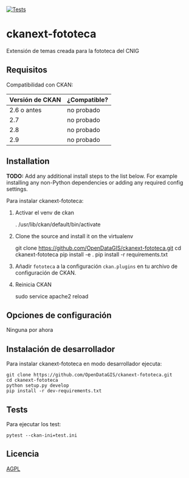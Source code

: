 [![Tests](https://github.com/OpenDataGIS/ckanext-fototeca/workflows/Tests/badge.svg?branch=main)](https://github.com/OpenDataGIS/ckanext-fototeca/actions)

# ckanext-fototeca

Extensión de temas creada para la fototeca del CNIG


## Requisitos

Compatibilidad con CKAN:

| Versión de CKAN | ¿Compatible?  |
| --------------- | ------------- |
| 2.6 o antes     | no probado    |
| 2.7             | no probado    |
| 2.8             | no probado    |
| 2.9             | no probado    |


## Installation

**TODO:** Add any additional install steps to the list below.
   For example installing any non-Python dependencies or adding any required
   config settings.

Para instalar ckanext-fototeca:

1. Activar el venv de ckan

     . /usr/lib/ckan/default/bin/activate

2. Clone the source and install it on the virtualenv

    git clone https://github.com/OpenDataGIS/ckanext-fototeca.git
    cd ckanext-fototeca
    pip install -e .
	pip install -r requirements.txt

3. Añadir `fototeca` a la configuración `ckan.plugins` en tu archivo de configuración de CKAN.

4. Reinicia CKAN

     sudo service apache2 reload


## Opciones de configuración

Ninguna por ahora

## Instalación de desarrollador

Para instalar ckanext-fototeca en modo desarrollador ejecuta:

    git clone https://github.com/OpenDataGIS/ckanext-fototeca.git
    cd ckanext-fototeca
    python setup.py develop
    pip install -r dev-requirements.txt


## Tests

Para ejecutar los test:

    pytest --ckan-ini=test.ini

## Licencia

[AGPL](https://www.gnu.org/licenses/agpl-3.0.en.html)
